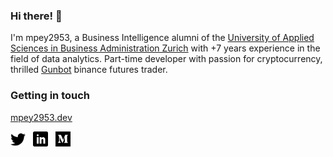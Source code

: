 ### Hi there! 👋

I'm mpey2953, a Business Intelligence alumni of the [University of Applied Sciences in Business Administration Zurich](https://fh-hwz.ch/english/) with +7 years experience in the field of data analytics. Part-time developer with passion for cryptocurrency, thrilled [Gunbot](https://thecryptobot.com/) binance futures trader.

### Getting in touch

[mpey2953.dev](https://mpey2953.dev)

<a href="https://twitter.com/mpey2953" title="Follow me on Twitter">
  <img
    width="24"
    alt="Follow me on Twitter"
    src="https://raw.githubusercontent.com/mpey2953/mpey2953.github.io/master/assets/icons/twitter.svg"
  /></a>
&nbsp;
<a href="https://www.linkedin.com/in/mpey2953/" title="Follow me on LinkedIn">
  <img
    width="24"
    alt="Follow me on LinkedIn"
    src="https://raw.githubusercontent.com/mpey2953/mpey2953.github.io/master/assets/icons/linkedin.svg"
  /></a>
&nbsp;
<a href="https://medium.com/@mpey2953" title="Follow me on Medium">
  <img
    width="24"
    alt="Follow me on Medium"
    src="https://raw.githubusercontent.com/mpey2953/mpey2953.github.io/master/assets/icons/medium.svg"
  /></a>